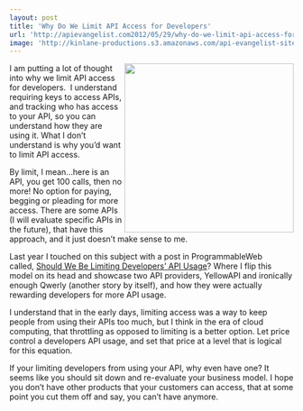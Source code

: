 ```yaml
---
layout: post
title: 'Why Do We Limit API Access for Developers'
url: 'http://apievangelist.com2012/05/29/why-do-we-limit-api-access-for-developers/'
image: 'http://kinlane-productions.s3.amazonaws.com/api-evangelist-site/blog/API-Rate-Limiting.png'
---
```



<p>
     <img src="http://kinlane-productions.s3.amazonaws.com/api-evangelist/API-Rate-Limiting.png"  width="300" align="right" />
</p>
<p>
     I am putting a lot of thought into why we limit API access for developers.  I understand requiring keys to access APIs, and tracking who has access to your API, so you can understand how they are using it. What I don’t understand is why you’d want to limit API access.
</p>
<p>
     By limit, I mean...here is an API, you get 100 calls, then no more! No option for paying, begging or pleading for more access. There are some APIs (I will evaluate specific APIs in the future), that have this approach, and it just doesn’t make sense to me.
</p>
<p>
     Last year I touched on this subject with a post in ProgrammableWeb called, <a title="Should We Be Limiting Developers’ API Usage" href="http://blog.programmableweb.com/2011/06/01/should-we-be-limiting-developers-api-usage/">Should We Be Limiting Developers’ API Usage</a>? Where I flip this model on its head and showcase two API providers, YellowAPI and ironically enough Qwerly (another story by itself), and how they were actually rewarding developers for more API usage.
</p>
<p>
     I understand that in the early days, limiting access was a way to keep people from using their APIs too much, but I think in the era of cloud computing, that throttling as opposed to limiting is a better option. Let price control a developers API usage, and set that price at a level that is logical for this equation.
</p>
<p>
     If your limiting developers from using your API, why even have one? It seems like you should sit down and re-evaluate your business model. I hope you don’t have other products that your customers can access, that at some point you cut them off and say, you can’t have anymore.
</p>
